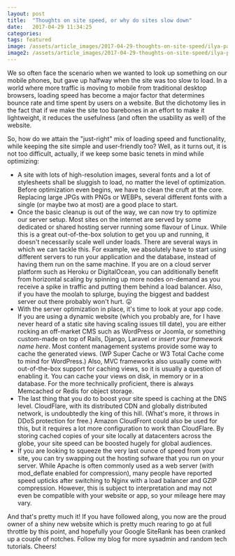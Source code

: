 ```yaml
---
layout: post
title:  "Thoughts on site speed, or why do sites slow down"
date:   2017-04-29 11:34:25
categories: 
tags: featured
image: /assets/article_images/2017-04-29-thoughts-on-site-speed/ilya-pavlov-87438-unsplash-min.jpg
image2: /assets/article_images/2017-04-29-thoughts-on-site-speed/ilya-pavlov-87438-unsplash-min.jpg
---
```

We so often face the scenario when we wanted to look up something on our mobile phones, but gave up halfway when the site was too slow to load. In a world where more traffic is moving to mobile from traditional desktop browsers, loading speed has become a major factor that determines bounce rate and time spent by users on a website. But the dichotomy lies in the fact that if we make the site too barebones in an effort to make it lightweight, it reduces the usefulness (and often the usability as well) of the website.

So, how do we attain the "just-right" mix of loading speed and functionality, while keeping the site simple and user-friendly too? Well, as it turns out, it is not too difficult, actually, if we keep some basic tenets in mind while optimizing:

- A site with lots of high-resolution images, several fonts and a lot of stylesheets shall be sluggish to load, no matter the level of optimization. Before optimization even begins, we have to clean the cruft at the core. Replacing large JPGs with PNGs or WEBPs, several different fonts with a single (or maybe two at most) are a good place to start.
- Once the basic cleanup is out of the way, we can now try to optimize our server setup. Most sites on the internet are served by some dedicated or shared hosting server running some flavour of Linux. While this is a great out-of-the-box solution to get you up and running, it doesn't necessarily scale well under loads. There are several ways in which we can tackle this. For example, we absolutely have to start using different servers to run your application and the database, instead of having them run on the same machine. If you are on a cloud server platform such as Heroku or DigitalOcean, you can additionally benefit from horizontal scaling by spinning up more nodes on-demand as you receive a spike in traffic and putting them behind a load balancer. Also, if you have the moolah to splurge, buying the biggest and baddest server out there probably won't hurt. :stuck_out_tongue:
- With the server optimization in place, it's time to look at your app code. If you are using a dynamic website (which you probably are, for I have never heard of a static site having scaling issues till date), you are either rocking an off-market CMS such as WordPress or Joomla, or something custom-made on top of Rails, Django, Laravel or *insert your framework name here*. Most content management systems provide some way to cache the generated views. (WP Super Cache or W3 Total Cache come to mind for WordPress.) Also, MVC frameworks also usually come with out-of-the-box support for caching views, so it is usually a question of enabling it. You can cache your views on disk, in memory or in a database. For the more technically proficient, there is always Memcached or Redis for object storage.
- The last thing that you do to boost your site speed is caching at the DNS level. CloudFlare, with its distributed CDN and globally distributed network, is undoubtedly the king of this hill. (What's more, it throws in DDoS protection for free.) Amazon CloudFront could also be used for this, but it requires a lot more configuration to work than CloudFlare. By storing cached copies of your site locally at datacenters across the globe, your site speed can be boosted hugely for global audiences.
- If you are looking to squeeze the very last ounce of speed from your site, you can try swapping out the hosting sofware that you run on your server. While Apache is often commonly used as a web server (with mod_deflate enabled for compression), many people have reported speed upticks after switching to Nginx with a load balancer and GZIP compression. However, this is subject to interpretation and may not even be compatible with your website or app, so your mileage here may vary.

And that's pretty much it! If you have followed along, you now are the proud owner of a shiny new website which is pretty much rearing to go at full throttle by this point, and hopefully your Google SiteRank has been cranked up a couple of notches. Follow my blog for more sysadmin and random tech tutorials. Cheers!
